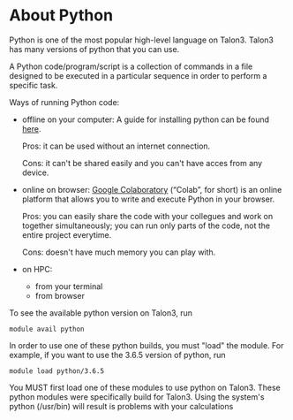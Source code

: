 # About Python 

Python is one of the most popular high-level language on Talon3. 
Talon3 has many versions of python that you can use.

A Python code/program/script is a collection of commands in a file designed to be executed in a particular sequence in order to perform a specific task. 

Ways of running Python code:

* offline on your computer: A guide for installing python can be found [here](https://www.programiz.com/python-programming/first-program). 

  Pros: it can be used without an internet connection.
  
  Cons: it can't be shared easily and you can't have acces from any device.

* online on browser: [Google Colaboratory](https://colab.research.google.com/notebooks/intro.ipynb) (“Colab”, for short) is an online platform that allows you to write and execute Python in your browser.

  Pros: you can easily share the code with your collegues and work on together simultaneously; you can run only parts of the code, not the entire project everytime.
  
  Cons: doesn't have much memory you can play with.

* on HPC:
  - from your terminal
  - from browser

To see the available python version on Talon3, run
```
module avail python
```
In order to use one of these python builds, you must "load" the module.
For example, if you want to use the 3.6.5 version of python, run
```
module load python/3.6.5
``` 
You MUST first load one of these modules to use python on Talon3. These python modules were specifically build for Talon3. Using the system's python (/usr/bin) will result is problems with your calculations



